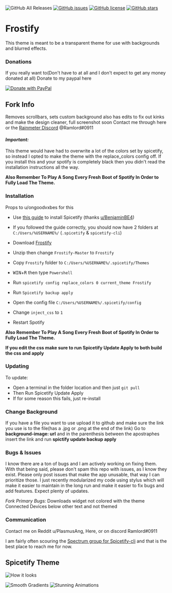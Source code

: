 ![GitHub All Releases](https://img.shields.io/github/downloads/PlasmusAng/Frostify/total) [![GitHub issues](https://img.shields.io/github/issues/Ramlord/Frostify)](https://github.com/PlasmusAng/Frostify/issues) [![GitHub license](https://img.shields.io/github/license/PlasmusAng/Frostify)](https://github.com/PlasmusAng/Frostify) [![GitHub stars](https://img.shields.io/github/stars/PlasmusAng/Frostify)](https://github.com/PlasmusAng/Frostify/stargazers)

# Frostify
This theme is meant to be a transparent theme for use with backgrounds and blurred effects.


### Donations

If you really want to(Don't have to at all and I don't expect to get any money donated at all) Donate to my paypal here

[![Donate with PayPal](https://raw.githubusercontent.com/stefan-niedermann/paypal-donate-button/master/paypal-donate-button.png)](https://www.paypal.me/plasmusang)

## Fork Info
Removes scrollbars, sets custom background
also has edits to fix out kinks and make the design cleaner, full screenshot soon
Contact me through here or the [Rainmeter Discord](https://discord.gg/rainmeter) @Ramlord#0911
#### *Important:*

This theme would have had to overwrite a lot of the colors set by spicetify, so instead I opted to make the theme with the replace_colors config off. If you install this and your spotify is completely black then you didn't read the installation instructions all the way.

**Also Remember To Play A Song Every Fresh Boot of Spotify In Order to Fully Load The Theme.**

### Installation

Props to u/ongoodvxbes for this

* Use [this guide](https://rainmeter.simplecyber.ml/docs/spicetify) to install Spicetify (thanks [u/BenjaminBE4](https://reddit.com/u/BenjaminBE4))

* If you followed the guide correctly, you should now have 2 folders at `C:/Users/%USERNAME%/` (`.spicetify` & `spicetify-cli`)

* Download [Frostify](https://github.com/PlasmusAng/Frostify/releases)

* Unzip then change `Frostify-Master` to `Frostify`

* Copy `Frostify` folder to `C:/Users/%USERNAME%/.spicetify/Themes`

* <kbd>WIN</kbd>+<kbd>R</kbd> then type `Powershell`

* Run `spicetify config replace_colors 0 current_theme Frostify`

* Run `Spicetify backup apply`

* Open the config file `C:/Users/%USERNAME%/.spicetify/config`

* Change `inject_css` to `1`

* Restart Spotify

**Also Remember To Play A Song Every Fresh Boot of Spotify In Order to Fully Load The Theme.**

**If you edit the css make sure to run Spicetify Update Apply to both build the css and apply**

### Updating

To update:

* Open a terminal in the folder location and then just `git pull`
* Then Run Spicetify Update Apply
* If for some reason this fails, just re-install

### Change Background
If you have a file you want to use upload it to github and make sure the link you use is to the file(has a .jpg or .png at the end of the link)
Go to **background-image: url** and in the parenthesis between the apostraphes insert the link and run **spictify update backup apply**

### Bugs & Issues

I know there are a ton of bugs and I am actively working on fixing them. With that being said, please don't spam this repo with issues, as I know they exist. Please only post issues that make the app unusable, that way I can prioritize those.
I just recently modularized my code using stylus which will make it easier to maintain in the long run and make it easier to fix bugs and add features. Expect plenty of updates.

*Fork Primary Bugs:* 
Downloads widget not colored with the theme
Connected Devices below other text and not themed

### Communication
Contact me on Reddit u/PlasmusAng, Here, or on discord Ramlord#0911


I am fairly often scouring the [Spectrum group for Spicetify-cli](https://spectrum.chat/spicetify?tab=posts) and that is the best place to reach me for now.
## Spicetify Theme
![How it looks](https://github.com/PlasmusAng/Frosted/blob/master/screenshot.png)

![Smooth Gradients](https://media.giphy.com/media/W4WS1dL0pqHwevx6E9/giphy.gif) ![Stunning Animations](https://media.giphy.com/media/QaYmTbpb1v4JlLNUH4/giphy.gif)


